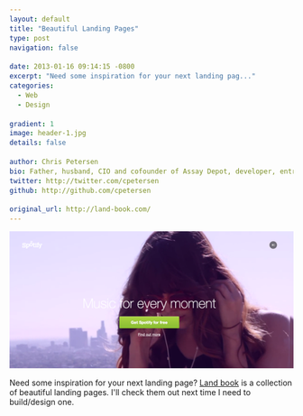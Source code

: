 ```yaml
---
layout: default
title: "Beautiful Landing Pages"
type: post
navigation: false

date: 2013-01-16 09:14:15 -0800
excerpt: "Need some inspiration for your next landing pag..."
categories:
  - Web
  - Design

gradient: 1
image: header-1.jpg
details: false

author: Chris Petersen
bio: Father, husband, CIO and cofounder of Assay Depot, developer, entrepreneur and technologist.
twitter: http://twitter.com/cpetersen
github: http://github.com/cpetersen

original_url: http://land-book.com/
---
```



 [![spotify_01_13](/assets/import/dc3851789dd63ea6aee1fbab52edd0be.png)](http://www.spotify.com/int/video-splash/)  

 Need some inspiration for your next landing page?  [Land book](http://land-book.com)  is a collection of beautiful landing pages. I'll check them out next time I need to build/design one.

